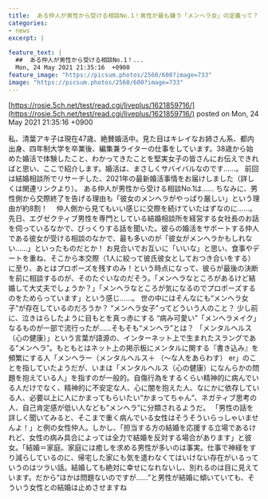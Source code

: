 ```yaml
---
title:  ある仲人が男性から受ける相談No.1！男性が最も嫌う「メンヘラ女」の定義って？ 
categories:
- news
excerpt: |
  
feature_text: |
  ##  ある仲人が男性から受ける相談No.1！...
  Mon, 24 May 2021 21:35:16  +0900
feature_image: "https://picsum.photos/2560/600?image=733"
image: "https://picsum.photos/2560/600?image=733"
---
```


[https://rosie.5ch.net/test/read.cgi/liveplus/1621859716/](https://rosie.5ch.net/test/read.cgi/liveplus/1621859716/)
posted on Mon, 24 May 2021 21:35:16  +0900

<!--more-->

私、清葉アキ子は現在47歳、絶賛婚活中。見た目はキレイなお姉さん系、都内出身、四年制大学を卒業後、編集兼ライターの仕事をしています。38歳から始めた婚活で体験したこと、わかってきたことを堅実女子の皆さんにお伝えできればと思い、ここで紹介します。婚活は、まさしくサバイバルなのです……。 前回は結婚相談所でリサーチした、2021年の最新婚活事情をお届けしました（詳しくは関連リンクより）。 ある仲人が男性から受ける相談No.1は…… ちなみに、男性側から交際終了を告げる理由も「彼女のメンヘラがやっぱり厳しい」という理由が約8割！　 仲人側から見てもいい感じに交際を続けていたはずなのに……。 先日、エグゼクティブ男性を専門としている結婚相談所を経営する女社長のお話を伺っているなかで、びっくりする話を聞いた。彼らの婚活をサポートする仲人である彼女が受ける相談のなかで、最も多いのが「彼女がメンヘラかもしれない……」といったものだとか！ お見合いでお互いに「いいな」と思い、食事やデートを重ね、そこから本交際（1人に絞って彼氏彼女としておつき合いをする）に至り、あとはプロポーズを残すのみ！という時点になって、彼らが最後の決断を前に相談するのが、そのたぐいなのだそう。「メンヘラなところがあるけど結婚して大丈夫でしょうか？」「メンヘラなところが気になるのでプロポーズするのをためらっています」という感じ……。 世の中にはそんなにも“メンヘラ女子”が存在しているのだろうか？ “メンヘラ女子”ってどういう人のこと？ 少し前に、泣きはらしたように目もとを真っ赤にする “病み可愛い”「メンヘラメイク」なるものが一部で流行ったが……そもそも“メンヘラ”とは？ 「メンタルヘルス（心の健康）」という言葉が語源の、インターネット上で生まれたスラングである“メンヘラ”。もともとはネット上の掲示板にメンタルに関する『書き込み』を頻繁にする人「メンヘラー（メンタルヘルス＋ （〜な人をあらわす） er」のことを指していたようだが、いまは「メンタルヘルス（心の健康）になんらかの問題を抱えている人」を指すのが一般的。自傷行為をするくらい精神的に病んでいる人だけでなく、精神的に不安定な人、心に闇を抱えた人、なにかに依存している人、必要以上に人にかまってもらいたい“かまってちゃん”、ネガティブ思考の人、自己肯定感が低い人なども”メンヘラ”に分類されるようだ。 「男性の話を詳しく聞いてみると、そこまで重く病んでいる女性はそうそういらっしゃいませんよ！」と例の女性仲人。しかし、「担当する方の結婚を応援する立場であるけれど、女性の病み具合によっては全力で結婚を反対する場合があります」と彼女。「結婚＝家庭。家庭には癒しを求める男性が多いのは事実。仕事で神経をすり減らしているのに、帰宅した家にも気を遣わなくてはいけない存在がいるっていうのはツラい話。結婚しても絶対に幸せになれないし、別れるのは目に見えています。だから“ほかは問題ないのですが……”と男性が結婚に傾いていても、そういう女性との結婚は止めさせますね
